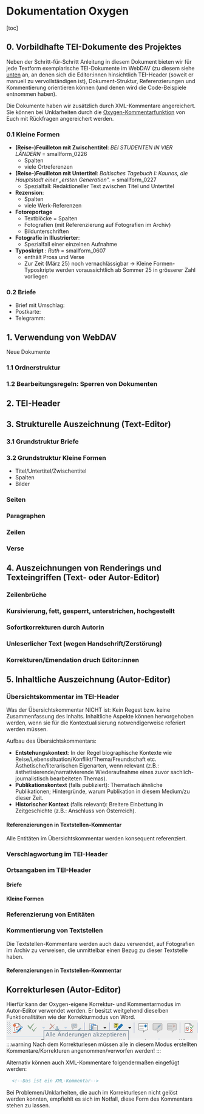 # Dokumentation Oxygen

[toc]

## 0. Vorbildhafte TEI-Dokumente des Projektes

Neben der Schritt-für-Schritt Anleitung in diesem Dokument bieten wir für jede Textform exemplarische TEI-Dokumente im WebDAV (zu diesem siehe [unten](#1-Verwendung-von-WebDAV) an, an denen sich die Editor:innen hinsichtlich TEI-Header (soweit er manuell zu vervollständigen ist), Dokument-Struktur, Referenzierungen und Kommentierung orientieren können (und denen wird die Code-Beispiele entnommen haben). 

Die Dokumente haben wir zusätzlich durch XML-Kommentare angereichert. Sie können bei Unklarheiten durch die [Oxygen-Kommentarfunktion](#Korrekturlesen-Autor-Editor) von Euch mit Rückfragen angereichert werden. 

### 0.1 Kleine Formen

- **(Reise-)Feuilleton mit Zwischentitel**: _BEI STUDENTEN IN VIER LÄNDERN_ = smallform_0226
    - Spalten 
    - viele Ortreferenzen
- **(Reise-)Feuilleton mit Untertitel**: _Baltisches Tagebuch I: Kaunas, die Hauptstadt einer „ersten Generation"._ = smallform_0227
    - Spezialfall: Redaktioneller Text zwischen Titel und Untertitel
- **Rezension**: 
    - Spalten 
    - viele Werk-Referenzen
- **Fotoreportage**
    -  Textblöcke = Spalten
    -  Fotografien (mit Referenzierung auf Fotografien im Archiv)  
    -  Bildunterschriften 
- **Fotografie in Illustrierter**: 
    - Spezialfall einer einzelnen Aufnahme
- **Typoskript** : _Ruth_ = smallform_0607 
    - enthält Prosa und Verse
    - Zur Zeit (März 25) noch vernachlässigbar
    -> Kleine Formen-Typoskripte werden voraussichtlich ab Sommer 25 in grösserer Zahl vorliegen 

### 0.2 Briefe 
- Brief mit Umschlag: 
- Postkarte:
- Telegramm: 

## 1. Verwendung von WebDAV

Neue Dokumente

### 1.1 Ordnerstruktur


### 1.2 Bearbeitungsregeln: Sperren von Dokumenten

## 2. TEI-Header

## 3. Strukturelle Auszeichnung (Text-Editor)

### 3.1 Grundstruktur Briefe 
### 3.2 Grundstruktur Kleine Formen
- Titel/Untertitel/Zwischentitel
- Spalten
- Bilder
### Seiten
### Paragraphen
### Zeilen
### Verse

## 4. Auszeichnungen von Renderings und Texteingriffen (Text- oder Autor-Editor)

### Zeilenbrüche

### Kursivierung, fett, gesperrt, unterstrichen, hochgestellt

### Sofortkorrekturen durch Autorin

### Unleserlicher Text (wegen Handschrift/Zerstörung)

### Korrekturen/Emendation druch Editor:innen

## 5. Inhaltliche Auszeichnung (Autor-Editor)

### Übersichtskommentar im TEI-Header

Was der Übersichtskommentar NICHT ist: Kein Regest bzw. keine Zusammenfassung des Inhalts. Inhaltliche Aspekte können hervorgehoben werden, wenn sie für die Kontextualisierung notwendigerweise referiert werden müssen. 

Aufbau des Übersichtskommentars: 
- **Entstehungskontext**: In der Regel biographische Kontexte wie Reise/Lebenssituation/Konflikt/Thema/Freundschaft etc.  Ästhetische/literarischen Eigenarten, wenn relevant (z.B.: ästhetisierende/narrativierende Wiederaufnahme eines zuvor sachlich-journalistisch bearbeiteten Themas).
- **Publikationskontext** (falls publiziert): Thematisch ähnliche Publikationen; Hintergründe, warum Publikation in diesem Medium/zu dieser Zeit.
- **Historischer Kontext** (falls relevant): Breitere Einbettung in Zeitgeschichte (z.B.: Anschluss von Österreich).  

#### Referenzierungen in Textstellen-Kommentar
Alle Entitäten im Übersichtskommentar werden konsequent referenziert. 

### Verschlagwortung im TEI-Header

### Ortsangaben im TEI-Header

#### Briefe

#### Kleine Formen

### Referenzierung von Entitäten

### Kommentierung von Textstellen

Die Textstellen-Kommentare werden auch dazu verwendet, auf Fotografien im Archiv zu verweisen, die unmittelbar einen Bezug zu dieser Textstelle haben. 

#### Referenzierungen in Textstellen-Kommentar


## Korrekturlesen (Autor-Editor)
Hierfür kann der Oxygen-eigene Korrektur- und Kommentarmodus im Autor-Editor verwendet werden. Er besitzt weitgehend dieselben Funktionalitäten wie der Korrekturmodus von Word. 
![grafik](oxygen-docu/BJSX2mkhJg.png)
:::warning
Nach dem Korrekturlesen müssen alle in diesem Modus erstellten Kommentare/Korrekturen angenommen/verworfen werden!
:::

Alternativ können auch XML-Kommentare folgendermaßen eingefügt werden: 

``` xml
  <!--Das ist ein XML-Kommentar-->
```

Bei Problemen/Unklarheiten, die auch im Korrekturlesen nicht gelöst werden konnten, empfiehlt es sich im Notfall, diese Form des Kommentars stehen zu lassen. 




